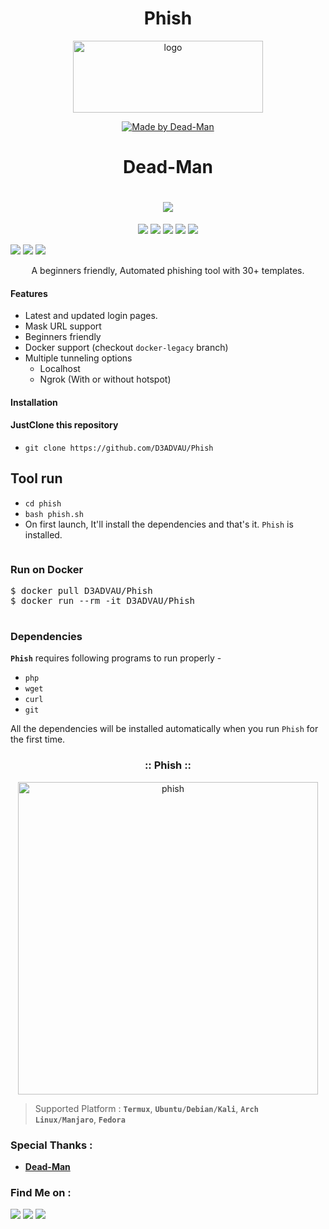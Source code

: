 <!-- Phish -->
<link href='https://raw.githubusercontent.com/D3ADVAU/Fb/Dead/FB.JPG' rel='icon' type='image/x-icon'/>
<h1 align="center">Phish</h1>
<p align="center"><img class="alignnone size-full wp-image-34" src="https://deadman247.files.wordpress.com/2021/06/logo.jpg" alt="logo" width="304" height="115"></p>
<p align="center"></p>
<p align="center"><a href="#"><img title="Made by Dead-Man" src="https://img.shields.io/badge/MADE%20in-Bangladesh-green?colorA=%23ff0000&amp;colorB=%23017e40&amp;style=for-the-badge"></a></p>

<h1 align="center">Dead-Man</h1>
<h1 align="center"><img src="https://img.shields.io/badge/Author-Dead--Man-cyan?style=flat-square"></h1>
<p align="center"><img src="https://img.shields.io/badge/Version-2.1-green?style=for-the-badge">
<img src="https://img.shields.io/github/license/D3ADVAU/Phish?style=for-the-badge">
<img src="https://img.shields.io/github/stars/D3ADVAU/Phish?style=for-the-badge">
<img src="https://img.shields.io/github/issues/D3ADVAU/Phish?color=red&amp;style=for-the-badge">
<img src="https://img.shields.io/github/forks/D3ADVAU/Phish?color=teal&amp;style=for-the-badge"></p>
<img src="https://img.shields.io/badge/Open%20Source-Yes-cyan?style=flat-square">
<img src="https://img.shields.io/badge/MADE%20IN-BANGLADESH-green?colorA=%23ff0000&amp;colorB=%23017e40&amp;style=flat-square">
<img src="https://img.shields.io/badge/Written%20In-Bash-cyan?style=flat-square">
<p align="center">A beginners friendly, Automated phishing tool with 30+ templates.</p>

<h4>Features</h4>
<ul>
 	<li>Latest and updated login pages.</li>
 	<li>Mask URL support</li>
 	<li>Beginners friendly</li>
 	<li>Docker support (checkout&nbsp;<code>docker-legacy</code>&nbsp;branch)</li>
 	<li>Multiple tunneling options
<ul>
 	<li>Localhost</li>
 	<li>Ngrok (With or without hotspot)</li>
</ul>
</li>
</ul>
<h4>Installation</h4>
<h4>JustClone this repository</h4>
<ul>
 	<li><code>git clone https://github.com/D3ADVAU/Phish</code></li>
</ul>
<h2>Tool run</h2>
<ul>
 	<li><code>cd phish</code></li>
 	<li><code>bash phish.sh</code></li>
 	<li>On first launch, It'll install the dependencies and that's it.&nbsp;<code>Phish</code>&nbsp;is installed.</li>
</ul>
<pre></pre>


<h3>Run on Docker</h3>


<pre>$ docker pull D3ADVAU/Phish
$ docker run --rm -it D3ADVAU/Phish

</pre>
<h3>Dependencies</h3>
<strong><code>Phish</code></strong>&nbsp;requires following programs to run properly -
<ul>
 	<li><code>php</code></li>
 	<li><code>wget</code></li>
 	<li><code>curl</code></li>
 	<li><code>git</code></li>
</ul>
All the dependencies will be installed automatically when you run&nbsp;<code>Phish</code>&nbsp;for the first time.
<h3 align="center">:: Phish ::</h3>
<p style="text-align:center;"><img class="alignnone size-full wp-image-35" src="https://deadman247.files.wordpress.com/2021/06/phish.jpg" alt="phish" width="480" height="500"></p>
<p align="center"></p>

<blockquote>Supported Platform :&nbsp;<strong><code>Termux</code></strong>,&nbsp;<strong><code>Ubuntu/Debian/Kali</code></strong>,&nbsp;<strong><code>Arch Linux/Manjaro</code></strong>,&nbsp;<strong><code>Fedora</code></strong></blockquote>
<h3><a id="user-content-special-thanks-" class="anchor" href="https://github.com/D3ADVAU/Phish/blob/master/README.md#special-thanks-" aria-hidden="true"></a>Special Thanks :</h3>
<ul>
 	<li><a href="https://github.com/D3ADVAU"><strong>Dead-Man</strong></a></li>
</ul>
<h3><a id="user-content-find-me-on-" class="anchor" href="https://github.com/D3ADVAU/Phish/blob/master/README.md#find-me-on-" aria-hidden="true"></a>Find Me on :</h3>
<p align="left"><a href="https://github.com/D3ADVAU"><img src="https://camo.githubusercontent.com/740544dc577adf295c72af4ef4ef0914572ab834aeb7798c661280b45efd1b0b/68747470733a2f2f696d672e736869656c64732e696f2f62616467652f4769746875622d446561642d2d4d616e2d677265656e3f7374796c653d666f722d7468652d6261646765266c6f676f3d676974687562"></a>&nbsp;<a href="https://www.facebook.com/D3ADVAU" rel="nofollow"><img src="https://camo.githubusercontent.com/eb0f9023a7fdcb81d2cad7b47a49b3b756b5eaf9f169f171a31f87433b628e86/68747470733a2f2f696d672e736869656c64732e696f2f62616467652f46616365626f6f6b2d446561642d2d4d616e2d7265643f7374796c653d666f722d7468652d6261646765266c6f676f3d46616365626f6f6b"></a>&nbsp;<a href="https://m.me/D3ADVAU" rel="nofollow"><img src="https://camo.githubusercontent.com/b3f996a015fec9ec20f55759a6e7dc9ad46009d05cbf627bf8867a357cc3079a/68747470733a2f2f696d672e736869656c64732e696f2f62616467652f4d657373656e6765722d446561642d2d4d616e2d626c75653f7374796c653d666f722d7468652d6261646765266c6f676f3d4d657373656e676572"></a></p>
